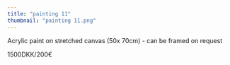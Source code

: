 ```yaml
---
title: "painting 11"
thumbnail: "painting 11.png"
---
```

Acrylic paint on stretched canvas (50x 70cm) - can be framed on request


1500DKK/200€